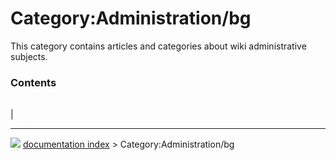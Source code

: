 # Category:Administration/bg
This category contains articles and categories about wiki administrative subjects.

### Contents

|     |     |     |
| --- | --- | --- |
|



---
![](images/Right_arrow.png) [documentation index](../README.md) > Category:Administration/bg

